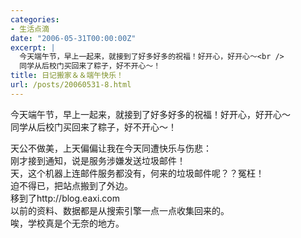 ```yaml
---
categories:
- 生活点滴
date: "2006-05-31T00:00:00Z"
excerpt: |
  今天端午节，早上一起来，就接到了好多好多的祝福！好开心，好开心～<br />
  同学从后校门买回来了粽子，好不开心～！
title: 日记搬家＆＆端午快乐！
url: /posts/20060531-8.html
---
```

今天端午节，早上一起来，就接到了好多好多的祝福！好开心，好开心～  
同学从后校门买回来了粽子，好不开心～！

天公不做美，上天偏偏让我在今天同遭快乐与伤悲：  
刚才接到通知，说是服务涉嫌发送垃圾邮件！  
天，这个机器上连邮件服务都没有，何来的垃圾邮件呢？？冤枉！  
迫不得已，把站点搬到了外边。  
移到了http://blog.eaxi.com  
以前的资料、数据都是从搜索引擎一点一点收集回来的。  
唉，学校真是个无奈的地方。